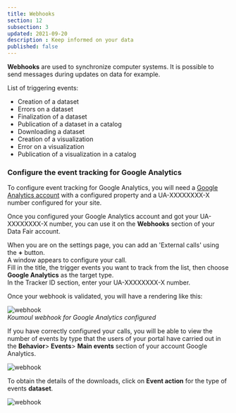 ```yaml
---
title: Webhooks
section: 12
subsection: 3
updated: 2021-09-20
description : Keep informed on your data
published: false
---
```


**Webhooks** are used to synchronize computer systems. It is possible to send messages during updates on data for example.

List of triggering events:

* Creation of a dataset
* Errors on a dataset
* Finalization of a dataset
* Publication of a dataset in a catalog
* Downloading a dataset
* Creation of a visualization
* Error on a visualization
* Publication of a visualization in a catalog

### Configure the event tracking for Google Analytics

To configure event tracking for Google Analytics, you will need a [Google Analytics account](https://support.google.com/analytics/answer/1008015?hl=fr)
with a configured property and a UA-XXXXXXXX-X number configured for your site.

Once you configured your Google Analytics account and got your UA-XXXXXXXX-X number, you can use it on the **Webhooks** section of your Data Fair account.

When you are on the settings page, you can add an 'External calls' using the **+** button.  
A window appears to configure your call.  
Fill in the title, the trigger events you want to track from the list, then choose **Google Analytics** as the target type.  
In the Tracker ID section, enter your UA-XXXXXXXX-X number.

Once your webhook is validated, you will have a rendering like this:

![webhook](./images/user-guide/web-2-identifiant.jpg)  
*Koumoul webhook for Google Analytics configured*

If you have correctly configured your calls, you will be able to view the number of events by type that the users of your portal have carried out in the **Behavior**> **Events**> **Main events** section of your account Google Analytics.

![webhook](./images/user-guide/web-3-events.jpg)

To obtain the details of the downloads, click on **Event action** for the type of events **dataset**.

![webhook](./images/user-guide/web-4-liste-events.jpg)
